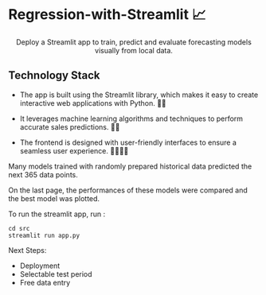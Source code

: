 # Regression-with-Streamlit 📈

<div align="center">
Deploy a Streamlit app to train, predict and evaluate forecasting models visually from local data.
</div>

## Technology Stack
* The app is built using the Streamlit library, which makes it easy to create interactive web applications with Python. 🐍🌐

* It leverages machine learning algorithms and techniques to perform accurate sales predictions. 🤖🔬

* The frontend is designed with user-friendly interfaces to ensure a seamless user experience. 👩‍💻👨‍💻

Many models trained with randomly prepared historical data predicted the next 365 data points.

On the last page, the performances of these  models were compared and the best model was plotted.

To run the streamlit app, run :
```
cd src
streamlit run app.py
```

Next Steps:

* Deployment
* Selectable test period
* Free data entry
